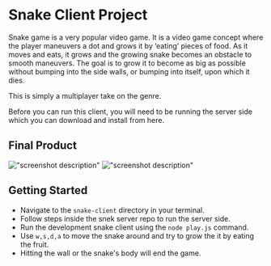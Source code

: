 # Snake Client Project

Snake game is a very popular video game. It is a video game concept where the player maneuvers a dot and grows it by ‘eating’ pieces of food. As it moves and eats, it grows and the growing snake becomes an obstacle to smooth maneuvers. The goal is to grow it to become as big as possible without bumping into the side walls, or bumping into itself, upon which it dies.

This is simply a multiplayer take on the genre.

Before you can run this client, you will need to be running the server side which you can download and install from here. 

## Final Product

!["screenshot description"](#)
!["screenshot description"](#)


## Getting Started
- Navigate to the `snake-client` directory in your terminal.
- Follow steps inside the snek server repo to run the server side.
- Run the development snake client using the `node play.js` command.
- Use `w,s,d,a` to move the snake around and try to grow the it by eating the fruit.
- Hitting the wall or the snake's body will end the game.